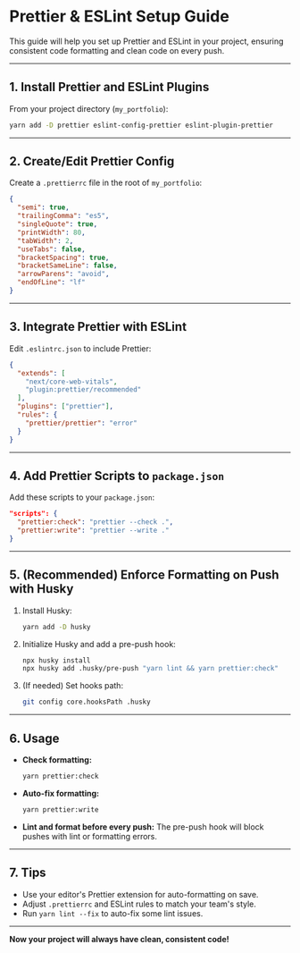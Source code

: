 # Prettier & ESLint Setup Guide

This guide will help you set up Prettier and ESLint in your project, ensuring consistent code formatting and clean code on every push.

---

## 1. Install Prettier and ESLint Plugins

From your project directory (`my_portfolio`):

```sh
yarn add -D prettier eslint-config-prettier eslint-plugin-prettier
```

---

## 2. Create/Edit Prettier Config

Create a `.prettierrc` file in the root of `my_portfolio`:

```json
{
  "semi": true,
  "trailingComma": "es5",
  "singleQuote": true,
  "printWidth": 80,
  "tabWidth": 2,
  "useTabs": false,
  "bracketSpacing": true,
  "bracketSameLine": false,
  "arrowParens": "avoid",
  "endOfLine": "lf"
}
```

---

## 3. Integrate Prettier with ESLint

Edit `.eslintrc.json` to include Prettier:

```json
{
  "extends": [
    "next/core-web-vitals",
    "plugin:prettier/recommended"
  ],
  "plugins": ["prettier"],
  "rules": {
    "prettier/prettier": "error"
  }
}
```

---

## 4. Add Prettier Scripts to `package.json`

Add these scripts to your `package.json`:

```json
"scripts": {
  "prettier:check": "prettier --check .",
  "prettier:write": "prettier --write ."
}
```

---

## 5. (Recommended) Enforce Formatting on Push with Husky

1. Install Husky:
   ```sh
   yarn add -D husky
   ```
2. Initialize Husky and add a pre-push hook:
   ```sh
   npx husky install
   npx husky add .husky/pre-push "yarn lint && yarn prettier:check"
   ```
3. (If needed) Set hooks path:
   ```sh
   git config core.hooksPath .husky
   ```

---

## 6. Usage

- **Check formatting:**
  ```sh
  yarn prettier:check
  ```
- **Auto-fix formatting:**
  ```sh
  yarn prettier:write
  ```
- **Lint and format before every push:**
  The pre-push hook will block pushes with lint or formatting errors.

---

## 7. Tips
- Use your editor's Prettier extension for auto-formatting on save.
- Adjust `.prettierrc` and ESLint rules to match your team's style.
- Run `yarn lint --fix` to auto-fix some lint issues.

---

**Now your project will always have clean, consistent code!** 